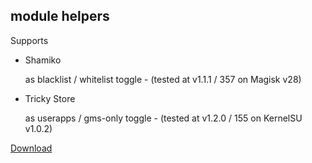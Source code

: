 ## module helpers

Supports

 - Shamiko 

   as blacklist / whitelist toggle - (tested at v1.1.1 / 357 on Magisk v28)
    
 - Tricky Store

    as userapps / gms-only toggle - (tested at v1.2.0 / 155 on KernelSU v1.0.2)

  
[Download](https://raw.githubusercontent.com/backslashxx/module_helpers/refs/heads/master/helper_dropper.zip)
